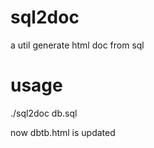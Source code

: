 sql2doc
=======

a util generate html doc from sql

usage
========
./sql2doc db.sql

now dbtb.html is updated
